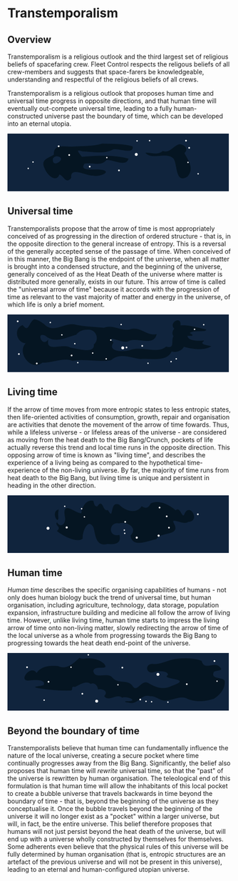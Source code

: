 # Transtemporalism

## Overview

Transtemporalism is a religious outlook and the third largest set of religious beliefs of spacefaring crew.  Fleet Control respects the religous beliefs of all crew-members and suggests that space-farers be knowledgeable, understanding and respectful of the religious beliefs of all crews.

Transtemporalism is a religious outlook that proposes human time and universal time progress in opposite directions, and that human time will eventually out-compete universal time, leading to a fully human-constructed universe past the boundary of time, which can be developed into an eternal utopia.

![_|Data|60](header_space_2.png)

## Universal time

Transtemporalists propose that the arrow of time is most appropriately conceived of as progressing in the direction of ordered structure - that is, in the opposite direction to the general increase of entropy.  This is a reversal of the generally accepted sense of the passage of time.  When conceived of in this manner, the Big Bang is the endpoint of the universe, when all matter is brought into a condensed structure, and the beginning of the universe, generally conceived of as the Heat Death of the universe where matter is distributed more generally, exists in our future.  This arrow of time is called the "universal arrow of time" because it accords with the progression of time as relevant to the vast majority of matter and energy in the universe, of which life is only a brief moment.

![_|Data|60](header_space_4.png)

## Living time

If the arrow of time moves from more entropic states to less entropic states, then life-oriented activities of consumption, growth, repair and organisation are activities that denote the movement of the arrow of time fowards.  Thus, while a lifeless universe - or lifeless areas of the universe - are considered as moving from the heat death to the Big Bang/Crunch, pockets of life actually reverse this trend and local time runs in the opposite direction.  This opposing arrow of time is known as "living time", and describes the experience of a living being as compared to the hypothetical time-experience of the non-living universe.  By far, the majority of time runs from heat death to the Big Bang, but living time is unique and persistent in heading in the other direction.

![_|Data|60](header_space_1.png)

## Human time

_Human time_ describes the specific organising capabilities of humans - not only does human biology buck the trend of universal time, but human organisation, including agriculture, technology, data storage, population expansion, infrastructure building and medicine all follow the arrow of living time.  However, unlike living time, human time starts to impress the living arrow of time onto non-living matter, slowly redirecting the arrow of time of the local universe as a whole from progressing towards the Big Bang to progressing towards the heat death end-point of the universe.

![_|Data|60](header_space_5.png)

## Beyond the boundary of time

Transtemporalists believe that human time can fundamentally influence the nature of the local universe, creating a secure pocket where time continually progresses away from the Big Bang.  Significantly, the belief also proposes that human time will _rewrite_ universal time, so that the "past" of the universe is rewritten by human organisation.  The teleological end of this formulation is that human time will allow the inhabitants of this local pocket to create a bubble universe that travels backwards in time beyond the boundary of time - that is, beyond the beginning of the universe as they conceptualise it.  Once the bubble travels beyond the beginning of the universe it will no longer exist as a "pocket" within a larger universe, but will, in fact, be the entire universe.  This belief therefore proposes that humans will not just persist beyond the heat death of the universe, but will end up with a universe wholly constructed by themselves for themselves.  Some adherents even believe that the physical rules of this universe will be fully determined by human organisation (that is, entropic structures are an artefact of the previous universe and will not be present in this universe), leading to an eternal and human-configured utopian universe.